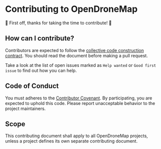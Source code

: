 # Contributing to OpenDroneMap

:tada: First off, thanks for taking the time to contribute! :tada:

## How can I contribute?

Contributors are expected to follow the [collective code construction contract](https://github.com/OpenDroneMap/documents/blob/master/C4.md). You should read the document before making a pull request.

Take a look at the list of open issues marked as `Help wanted` or `Good first issue` to find out how you can help.

## Code of Conduct

You must adheres to the [Contributor Covenant](https://github.com/OpenDroneMap/documents/blob/master/CONDUCT.md). By participating, you are expected to uphold this code. Please report unacceptable behavior to the project maintainers.

## Scope

This contributing document shall apply to all OpenDroneMap projects, unless a project defines its own separate contributing document.

